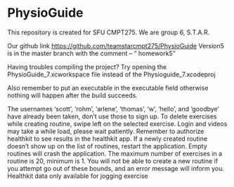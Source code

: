 # PhysioGuide
This repository is created for SFU CMPT275.
We are group 6, S.T.A.R.

Our github link https://github.com/teamstarcmpt275/PhysioGuide
Version5 is in the master branch with the comment – “ homework5”

Having troubles compiling the project?
Try opening the PhysioGuide_7.xcworkspace file instead of the Physioguide_7.xcodeproj

Also remember to put an executable in the executable field otherwise nothing will happen after the build succeeds.

The usernames ‘scott’, ‘rohm’, ‘arlene’, ‘thomas’, ‘w’, ‘hello’, and ‘goodbye’ have already been taken, don’t use those to sign up.
To delete exercises while creating routine, swipe left on the selected exercise.
Login and videos may take a while load, please wait patiently.
Remember to authorize healthkit to see results in the healthkit app.
If a newly created routine doesn’t show up on the list of routines, restart the application.
Empty routines will crash the application. The maximum number of exercises in a routine is 20, minimum is 1. You will not be able to create a new routine if you attempt go out of these bounds, and an error message will inform you.
Healthkit data only available for jogging exercise
